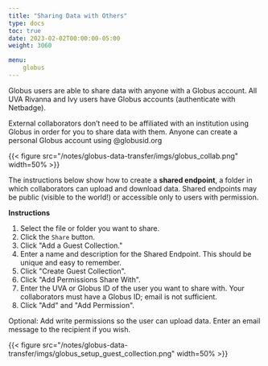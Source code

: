 ```yaml
---
title: "Sharing Data with Others"
type: docs
toc: true
date: 2023-02-02T00:00:00-05:00
weight: 3060

menu:
    globus
---
```


Globus users are able to share data with anyone with a Globus account. All UVA Rivanna and Ivy users have Globus accounts (authenticate with Netbadge).

External collaborators don’t need to be affiliated with an institution using Globus in order for you to share data with them. Anyone can create a personal Globus account using @globusid.org

{{< figure src="/notes/globus-data-transfer/imgs/globus_collab.png" width=50% >}}

The instructions below show how to create a **shared endpoint**, a folder in which collaborators can upload and download data. Shared endpoints may be public (visible to the world!) or accessible only to users with permission.

**Instructions** 

1. Select the file or folder you want to share.
2. Click the `Share` button.
3. Click "Add a Guest Collection."
4. Enter a name and description for the Shared Endpoint. This should be unique and easy to remember.
5. Click "Create Guest Collection".
6. Click "Add Permissions  Share With".
7. Enter the UVA or Globus ID of the user you want to share with. Your collaborators must have a Globus ID; email is not sufficient.
8. Click "Add" and "Add Permission".

Optional: Add write permissions so the user can upload data. Enter an email message to the recipient if you wish.

{{< figure src="/notes/globus-data-transfer/imgs/globus_setup_guest_collection.png" width=50% >}}

